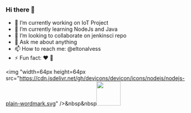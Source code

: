 ### Hi there 👋

- 🔭 I’m currently working on IoT Project
- 🌱 I’m currently learning NodeJs and Java
- 👯 I’m looking to collaborate on jenkinsci repo
- 💬 Ask me about anything
- 📫 How to reach me: @eltonalvess
- ⚡ Fun fact: :heart: :dog:




<img "width=64px height=64px src="https://cdn.jsdelivr.net/gh/devicons/devicon/icons/nodejs/nodejs-plain-wordmark.svg" />&nbsp&nbsp<img height=64px width=64px src="https://cdn.jsdelivr.net/gh/devicons/devicon/icons/dotnetcore/dotnetcore-original.svg" />
          
          
          
